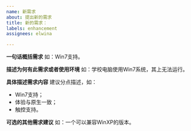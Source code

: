 ```yaml
---
name: 新需求
about: 提出新的需求
title: 新的需求：
labels: enhancement
assignees: elwina

---
```


**一句话概括需求**
如：Win7支持。

**描述为何有此需求或者使用环境**
如：学校电脑使用Win7系统，其上无法运行。

**具体描述需求内容**
建议分点描述，如：
- Win7支持；
- 体验与原生一致；
- 触控支持。

**可选的其他需求建议**
如：一个可以兼容WinXP的版本。
